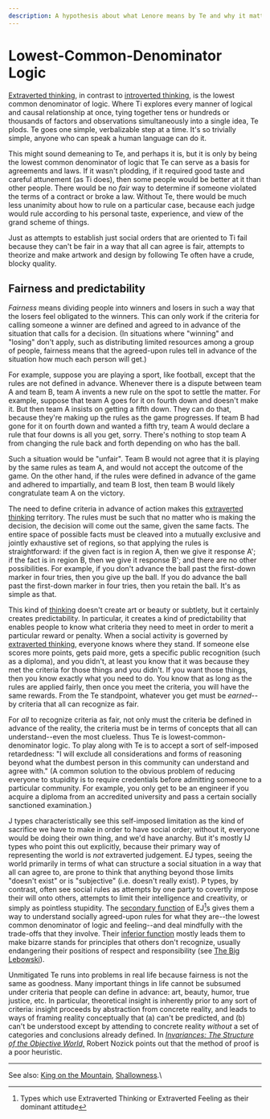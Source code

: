 ```yaml
---
description: A hypothesis about what Lenore means by Te and why it matters
---
```


# Lowest-Common-Denominator Logic

[Extraverted thinking](./), in contrast to [introverted thinking](../introverted-thinking-ti.md), is the lowest common denominator of logic. Where Ti explores every manner of logical and causal relationship at once, tying together tens or hundreds or thousands of factors and observations simultaneously into a single idea, Te plods. Te goes one simple, verbalizable step at a time. It's so trivially simple, anyone who can speak a human language can do it.

This might sound demeaning to Te, and perhaps it is, but it is only by being the lowest common denominator of logic that Te can serve as a basis for agreements and laws. If it wasn't plodding, if it required good taste and careful attunement (as Ti does), then some people would be better at it than other people. There would be no _fair_ way to determine if someone violated the terms of a contract or broke a law. Without Te, there would be much less unanimity about how to rule on a particular case, because each judge would rule according to his personal taste, experience, and view of the grand scheme of things.

Just as attempts to establish just social orders that are oriented to Ti fail because they can't be fair in a way that all can agree is fair, attempts to theorize and make artwork and design by following Te often have a crude, blocky quality.

## Fairness and predictability

_Fairness_ means dividing people into winners and losers in such a way that the losers feel obligated to the winners. This can only work if the criteria for calling someone a winner are defined and agreed to in advance of the situation that calls for a decision. (In situations where "winning" and "losing" don't apply, such as distributing limited resources among a group of people, fairness means that the agreed-upon rules tell in advance of the situation how much each person will get.)

For example, suppose you are playing a sport, like football, except that the rules are not defined in advance. Whenever there is a dispute between team A and team B, team A invents a new rule on the spot to settle the matter. For example, suppose that team A goes for it on fourth down and doesn't make it. But then team A insists on getting a fifth down. They can do that, because they're making up the rules as the game progresses. If team B had gone for it on fourth down and wanted a fifth try, team A would declare a rule that four downs is all you get, sorry. There's nothing to stop team A from changing the rule back and forth depending on who has the ball.

Such a situation would be "unfair". Team B would not agree that it is playing by the same rules as team A, and would not accept the outcome of the game. On the other hand, if the rules were defined in advance of the game and adhered to impartially, and team B lost, then team B would likely congratulate team A on the victory.

The need to define criteria in advance of action makes this [extraverted thinking](./) territory. The rules must be such that no matter who is making the decision, the decision will come out the same, given the same facts. The entire space of possible facts must be cleaved into a mutually exclusive and jointly exhaustive set of regions, so that applying the rules is straightforward: if the given fact is in region A, then we give it response A'; if the fact is in region B, then we give it response B'; and there are no other possibilities. For example, if you don't advance the ball past the first-down marker in four tries, then you give up the ball. If you do advance the ball past the first-down marker in four tries, then you retain the ball. It's as simple as that.

This kind of [thinking](../) doesn't create art or beauty or subtlety, but it certainly creates predictability. In particular, it creates a kind of predictability that enables people to know what criteria they need to meet in order to merit a particular reward or penalty. When a social activity is governed by [extraverted thinking](./), everyone knows where they stand. If someone else scores more points, gets paid more, gets a specific public recognition (such as a diploma), and you didn't, at least you know that it was because they met the criteria for those things and you didn't. If you want those things, then you know exactly what you need to do. You know that as long as the rules are applied fairly, then once you meet the criteria, you will have the same rewards. From the Te standpoint, whatever you get must be _earned_--by criteria that all can recognize as fair.

For _all_ to recognize criteria as fair, not only must the criteria be defined in advance of the reality, the criteria must be in terms of concepts that all can understand--even the most clueless. Thus Te is lowest-common-denominator logic. To play along with Te is to accept a sort of self-imposed retardedness: "I will exclude all considerations and forms of reasoning beyond what the dumbest person in this community can understand and agree with." (A common solution to the obvious problem of reducing everyone to stupidity is to require credentials before admitting someone to a particular community. For example, you only get to be an engineer if you acquire a diploma from an accredited university and pass a certain socially sanctioned examination.)

J types characteristically see this self-imposed limitation as the kind of sacrifice we have to make in order to have social order; without it, everyone would be doing their own thing, and we'd have anarchy. But it's mostly IJ types who point this out explicitly, because their primary way of representing the world is _not_ extraverted judgement. EJ types, seeing the world primarily in terms of what can structure a social situation in a way that all can agree to, are prone to think that anything beyond those limits "doesn't exist" or is "subjective" (i.e. doesn't really exist). P types, by contrast, often see social rules as attempts by one party to covertly impose their will onto others, attempts to limit their intelligence and creativity, or simply as pointless stupidity. The [secondary function](../../../cognitive-stack/secondary-function/) of EJ[^1]s gives them a way to understand socially agreed-upon rules for what they are--the lowest common denominator of logic and feeling--and deal mindfully with the trade-offs that they involve. Their [inferior function](../../../cognitive-stack/inferior-function.md) mostly leads them to make bizarre stands for principles that others don't recognize, usually endangering their positions of respect and responsibility (see [The Big Lebowski](https://web.archive.org/web/20080101085002/http://greenlightwiki.com/lenore-exegesis/The_Big_Lebowski)).

Unmitigated Te runs into problems in real life because fairness is not the same as goodness. Many important things in life cannot be subsumed under criteria that people can define in advance: art, beauty, humor, true justice, etc. In particular, theoretical insight is inherently prior to any sort of criteria: insight proceeds by abstraction from concrete reality, and leads to ways of framing reality conceptually that (a) can't be predicted, and (b) can't be understood except by attending to concrete reality _without_ a set of categories and conclusions already defined. In [_Invariances: The Structure of the Objective World,_](http://www.amazon.com/exec/obidos/tg/detail/-/0674006313/103-4692693-3047841?v=glance) Robert Nozick points out that the method of proof is a poor heuristic.

***

See also: [King on the Mountain](https://web.archive.org/web/20080101085002/http://greenlightwiki.com/lenore-exegesis/King_on_the_Mountain), [Shallowness](../../../../../far-flung-explorations/shallowness.md).\


[^1]: Types which use Extraverted Thinking or Extraverted Feeling as their dominant attitude
